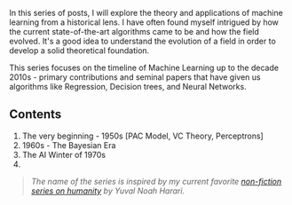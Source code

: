 In this series of posts, I will explore the theory and applications of machine learning from a historical lens. I have often found myself intrigued by how the current state-of-the-art algorithms came to be and how the field evolved. It's a good idea to understand the evolution of a field in order to develop a solid theoretical foundation.

This series focuses on the timeline of Machine Learning up to the decade 2010s - primary contributions and seminal papers that have given us algorithms like Regression, Decision trees, and Neural Networks.

## Contents
1. The very beginning - 1950s [PAC Model, VC Theory, Perceptrons]
2. 1960s - The Bayesian Era
3. The AI Winter of 1970s
4. 

> *The name of the series is inspired by my current favorite [non-fiction series on humanity](https://www.goodreads.com/book/show/34066641-sapiens-and-homo-deus) by Yuval Noah Harari.*
<!--stackedit_data:
eyJwcm9wZXJ0aWVzIjoibGF5b3V0OiBhcnRpY2xlXG50aXRsZT
ogXCJNYWNoaW5lIExlYXJuaW5nOiBBIEJyaWVmIEhpc3Rvcnlc
Ilxuc2lkZWJhcjpcbiAgbmF2OiBsYXlvdXRzXG4iLCJoaXN0b3
J5IjpbLTE3NDk5NjMxOTRdfQ==
-->